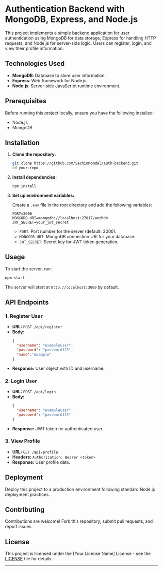 # Authentication Backend with MongoDB, Express, and Node.js

This project implements a simple backend application for user authentication using MongoDB for data storage, Express for handling HTTP requests, and Node.js for server-side logic. Users can register, login, and view their profile information.

## Technologies Used

- **MongoDB**: Database to store user information.
- **Express**: Web framework for Node.js.
- **Node.js**: Server-side JavaScript runtime environment.

## Prerequisites

Before running this project locally, ensure you have the following installed:

- Node.js
- MongoDB

## Installation

1. **Clone the repository:**

   ```bash
   git clone https://github.com/SachinMondal/auth-backend.git
   cd your-repo
   ```

2. **Install dependencies:**

   ```bash
   npm install
   ```

3. **Set up environment variables:**

   Create a `.env` file in the root directory and add the following variables:

   ```
   PORT=3000
   MONGODB_URI=mongodb://localhost:27017/authdb
   JWT_SECRET=your_jwt_secret
   ```

   - `PORT`: Port number for the server (default: 3000).
   - `MONGODB_URI`: MongoDB connection URI for your database.
   - `JWT_SECRET`: Secret key for JWT token generation.

## Usage

To start the server, run:

```bash
npm start
```

The server will start at `http://localhost:3000` by default.

## API Endpoints

### 1. Register User

- **URL:** `POST /api/register`
- **Body:**
  ```json
  {
    "username": "exampleuser",
    "password": "password123",
    "name":"example"
  }
  ```
- **Response:** User object with ID and username.

### 2. Login User

- **URL:** `POST /api/login`
- **Body:**
  ```json
  {
    "username": "exampleuser",
    "password": "password123"
  }
  ```
- **Response:** JWT token for authenticated user.

### 3. View Profile

- **URL:** `GET /api/profile`
- **Headers:** `Authorization: Bearer <token>`
- **Response:** User profile data.

## Deployment

Deploy this project to a production environment following standard Node.js deployment practices.

## Contributing

Contributions are welcome! Fork this repository, submit pull requests, and report issues.

## License

This project is licensed under the [Your License Name] License - see the [LICENSE](LICENSE) file for details.

---

